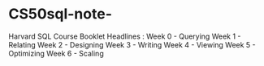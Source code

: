# CS50sql-note-
Harvard SQL Course Booklet
Headlines :
Week 0 - Querying
Week 1 - Relating
Week 2 - Designing
Week 3 - Writing
Week 4 - Viewing
Week 5 - Optimizing
Week 6 - Scaling
